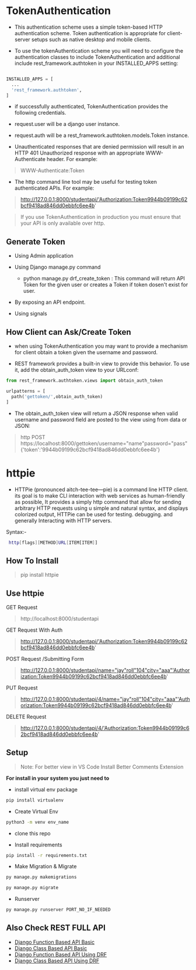 # TokenAuthentication

- This authentication scheme uses a simple token-based HTTP authentication scheme. Token authentication is appropriate for client-server setups such as native desktop and mobile clients.

- To use the tokenAuthentication scheme you will need to configure the authentication classes to include TokenAuthentication and additional include rest_framework.authtoken in your INSTALLED_APPS setting:

```python

INSTALLED_APPS = [
  ...
  'rest_framework.authtoken',
]

```

- if successfully authenticated, TokenAuthentication provides the following credentials.

- request.user will be a django user instance.

- request.auth will be a rest_framework.authtoken.models.Token instance.

- Unauthenticated responses that are denied permission will result in an HTTP 401 Unauthorized response with an appropriate WWW-Authenticate header. For example:

> WWW-Authenticate:Token

- The http command line tool may be useful for testing token authenticated APIs. For example:

> http://127.0.0.1:8000/studentapi/'Authorization:Token9944b09199c62bcf9418ad846dd0ebbfc6ee4b'

> If you use TokenAuthentication in production you must ensure that your API is only available over http.

## Generate Token

- Using Admin application
- Using Django manage.py command

  - python manage.py drf_create_token <username>: This command will return API Token for the given user or creates a Token if token dosen't exist for user.

- By exposing an API endpoint.
- Using signals

## How Client can Ask/Create Token

- when using TokenAuthentication you may want to provide a mechanism for client obtain a token given the username and password.

- REST framework provides a built-in view to provide this behavior. To use it, add the obtain_auth_token view to your URLconf:

```python
from rest_framework.authtoken.views import obtain_auth_token

urlpatterns = [
  path('gettoken/',obtain_auth_token)
]
```

- The obtain_auth_token view will return a JSON response when valid username and password field are posted to the view using from data or JSON:

> http POST https://localhost:8000/gettoken/username="name"password="pass"{'token':'9944b09199c62bcf9418ad846dd0ebbfc6ee4b'}

# httpie

- HTTPie (pronounced aitch-tee-tee—pie) is a command line HTTP client. its goal is to make CLl interaction with web services as human-friendly as possible, It
  provides a simply http command that allow for sending arbitrary HTTP requests using u simple and natural syntax, and displays colorized output, HTTPie can be used for testing. debugging. and generally Interacting with HTTP servers.

Syntax:-

```sh
 http[flags][METHOD]URL[ITEM[ITEM]]
```

## How To Install

> pip install httpie

## Use httpie

GET Request

> http://localhost:8000/studentapi

GET Request With Auth

> http://127.0.0.1:8000/studentapi/'Authorization:Token9944b09199c62bcf9418ad846dd0ebbfc6ee4b'

POST Request /Submitting Form

> http://127.0.0.1:8000/studentapi/name="jay"roll"104"city="aaa"'Authorization:Token9944b09199c62bcf9418ad846dd0ebbfc6ee4b'

PUT Request

> http://127.0.0.1:8000/studentapi/4/name="jay"roll"104"city="aaa"'Authorization:Token9944b09199c62bcf9418ad846dd0ebbfc6ee4b'

DELETE Request

> http://127.0.0.1:8000/studentapi/4/'Authorization:Token9944b09199c62bcf9418ad846dd0ebbfc6ee4b'

## Setup

> Note: For better view in VS Code Install Better Comments Extension

**For install in your system you just need to**

- install virtual env package

```python
pip install virtualenv
```

- Create Virtual Env

```sh
python3 -m venv env_name
```

- clone this repo

- Install requirements

```sh
pip install -r requirements.txt
```

- Make Migration & Migrate

```sh
py manage.py makemigrations

py manage.py migrate
```

- Runserver

```sh
py manage.py runserver PORT_NO_IF_NEEDED
```

## Also Check REST FULL API

- [Django Function Based API Basic](https://github.com/CodeIntelli/DJANGO-RESTFULL-API_FBV)
- [Django Class Based API Basic](https://github.com/CodeIntelli/DJANGO-RESTFULL-API_CBV)
- [Django Function Based API Using DRF](https://github.com/CodeIntelli/Django-Rest/tree/main/5.%20Function%20Based%20API%20View)
- [Django Class Based API Using DRF](https://github.com/CodeIntelli/Django-Rest/tree/main/6.%20Class%20Based%20API%20View)
